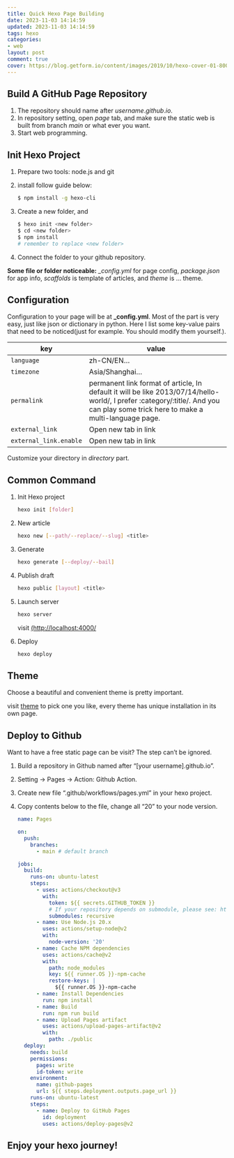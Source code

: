 ```yaml
---
title: Quick Hexo Page Building
date: 2023-11-03 14:14:59
updated: 2023-11-03 14:14:59
tags: hexo
categories:
- web
layout: post
comment: true
cover: https://blog.getform.io/content/images/2019/10/hexo-cover-01-800x450.png
---
```


## Build A GitHub Page Repository

1. The repository should name after $username.github.io$.
2. In repository setting, open *page* tab, and make sure the static web is built from branch *main* or what ever you want.
3. Start web programming.
<!-- more -->


## Init Hexo Project

1. Prepare two tools: node.js and git

2. install follow guide below:

   ```bash
   $ npm install -g hexo-cli
   ```

3. Create a new folder, and

   ```bash
   $ hexo init <new folder>
   $ cd <new folder>
   $ npm install
   # remember to replace <new folder>
   ```

4. Connect the folder to your github repository.

**Some file or folder noticeable:** *_config.yml* for page config, *package.json* for app info, *scaffolds* is template of articles, and *theme* is … theme.



## Configuration

Configuration to your page will be at **_config.yml**. Most of the part is very easy, just like json or dictionary in python. Here I list some key-value pairs that need to be noticed(just for example. You should modify them yourself.).

| key                    | value                                                        |
| ---------------------- | ------------------------------------------------------------ |
| `language`             | zh-CN/EN…                                                    |
| `timezone`             | Asia/Shanghai…                                               |
| `permalink`            | permanent link format of article, In default it will be like  2013/07/14/hello-world/, I prefer :category/:title/. And you can play some trick here to make a multi-language page. |
| `external_link`        | Open new tab in link                                         |
| `external_link.enable` | Open new tab in link                                         |

Customize your directory in *directory* part.



## Common Command

1. Init Hexo project

   ```bash
   hexo init [folder]
   ```

   

2. New article

   ```bash
   hexo new [--path/--replace/--slug] <title>
   ```

   

3. Generate

   ```bash
   hexo generate [--deploy/--bail]
   ```

   

4. Publish draft

   ```bash
   hexo public [layout] <title>
   ```

   

5. Launch server

   ```bash
   hexo server
   ```

   visit [(http://localhost:4000/](http://localhost:4000/)

6. Deploy

   ```bash
   hexo deploy
   ```




## Theme

Choose a beautiful and convenient theme is pretty important.

visit [theme](https://hexo.io/themes/) to pick one you like, every theme has unique installation in its own page.



## Deploy to Github

Want to have a free static page can be visit? The step can’t be ignored.

1. Build a repository in Github named after “[your username].github.io”.

2. Setting -> Pages -> Action: Github Action.

3. Create new file “.github/workflows/pages.yml” in your hexo project.

4. Copy contents below to the file, change all “20” to your node version.

   ```yaml
   name: Pages
   
   on:
     push:
       branches:
         - main # default branch
   
   jobs:
     build:
       runs-on: ubuntu-latest
       steps:
         - uses: actions/checkout@v3
           with:
             token: ${{ secrets.GITHUB_TOKEN }}
             # If your repository depends on submodule, please see: https://github.com/actions/checkout
             submodules: recursive
         - name: Use Node.js 20.x
           uses: actions/setup-node@v2
           with:
             node-version: '20'
         - name: Cache NPM dependencies
           uses: actions/cache@v2
           with:
             path: node_modules
             key: ${{ runner.OS }}-npm-cache
             restore-keys: |
               ${{ runner.OS }}-npm-cache
         - name: Install Dependencies
           run: npm install
         - name: Build
           run: npm run build
         - name: Upload Pages artifact
           uses: actions/upload-pages-artifact@v2
           with:
             path: ./public
     deploy:
       needs: build
       permissions:
         pages: write
         id-token: write
       environment:
         name: github-pages
         url: ${{ steps.deployment.outputs.page_url }}
       runs-on: ubuntu-latest
       steps:
         - name: Deploy to GitHub Pages
           id: deployment
           uses: actions/deploy-pages@v2
   ```

   

## Enjoy your hexo journey!